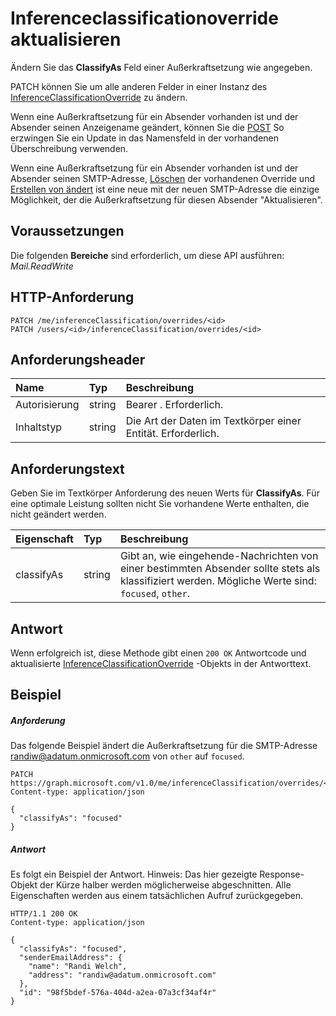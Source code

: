 # <a name="update-inferenceclassificationoverride"></a>Inferenceclassificationoverride aktualisieren

Ändern Sie das **ClassifyAs** Feld einer Außerkraftsetzung wie angegeben. 

PATCH können Sie um alle anderen Felder in einer Instanz des [InferenceClassificationOverride](../resources/inferenceClassificationOverride.md) zu ändern. 

Wenn eine Außerkraftsetzung für ein Absender vorhanden ist und der Absender seinen Anzeigename geändert, können Sie die [POST](inferenceclassification_post_overrides.md) So erzwingen Sie ein Update in das Namensfeld in der vorhandenen Überschreibung verwenden.

Wenn eine Außerkraftsetzung für ein Absender vorhanden ist und der Absender seinen SMTP-Adresse, [Löschen](inferenceclassificationoverride_delete.md) der vorhandenen Override und [Erstellen von ändert](inferenceclassification_post_overrides.md) ist eine neue mit der neuen SMTP-Adresse die einzige Möglichkeit, der die Außerkraftsetzung für diesen Absender "Aktualisieren".

## <a name="prerequisites"></a>Voraussetzungen
Die folgenden **Bereiche** sind erforderlich, um diese API ausführen: *Mail.ReadWrite*
## <a name="http-request"></a>HTTP-Anforderung
<!-- { "blockType": "ignored" } -->
```http
PATCH /me/inferenceClassification/overrides/<id>
PATCH /users/<id>/inferenceClassification/overrides/<id>
```

## <a name="request-headers"></a>Anforderungsheader
| Name       | Typ | Beschreibung|
|:---------------|:--------|:----------|
| Autorisierung  | string  | Bearer <token>. Erforderlich. |
| Inhaltstyp | string  | Die Art der Daten im Textkörper einer Entität. Erforderlich. |

## <a name="request-body"></a>Anforderungstext
Geben Sie im Textkörper Anforderung des neuen Werts für **ClassifyAs**. Für eine optimale Leistung sollten nicht Sie vorhandene Werte enthalten, die nicht geändert werden.

| Eigenschaft     | Typ   |Beschreibung|
|:---------------|:--------|:----------|
|classifyAs|string| Gibt an, wie eingehende-Nachrichten von einer bestimmten Absender sollte stets als klassifiziert werden. Mögliche Werte sind: `focused`, `other`.|


## <a name="response"></a>Antwort
Wenn erfolgreich ist, diese Methode gibt einen `200 OK` Antwortcode und aktualisierte [InferenceClassificationOverride](../resources/inferenceclassificationoverride.md) -Objekts in der Antworttext.
## <a name="example"></a>Beispiel
##### <a name="request"></a>Anforderung
Das folgende Beispiel ändert die Außerkraftsetzung für die SMTP-Adresse randiw@adatum.onmicrosoft.com von `other` auf `focused`.

<!-- {
  "blockType": "request",
  "name": "update_inferenceclassificationoverride"
}-->
```http
PATCH https://graph.microsoft.com/v1.0/me/inferenceClassification/overrides/<id>
Content-type: application/json

{
  "classifyAs": "focused"
}
```
##### <a name="response"></a>Antwort
Es folgt ein Beispiel der Antwort. Hinweis: Das hier gezeigte Response-Objekt der Kürze halber werden möglicherweise abgeschnitten. Alle Eigenschaften werden aus einem tatsächlichen Aufruf zurückgegeben.
<!-- {
  "blockType": "response",
  "truncated": true,
  "@odata.type": "microsoft.graph.inferenceClassificationOverride"
} -->
```http
HTTP/1.1 200 OK
Content-type: application/json

{
  "classifyAs": "focused",
  "senderEmailAddress": {
    "name": "Randi Welch",
    "address": "randiw@adatum.onmicrosoft.com"
  },
  "id": "98f5bdef-576a-404d-a2ea-07a3cf34af4r"
}
```

<!-- uuid: 8fcb5dbc-d5aa-4681-8e31-b001d5168d79
2015-10-25 14:57:30 UTC -->
<!-- {
  "type": "#page.annotation",
  "description": "Update inferenceclassificationoverride",
  "keywords": "",
  "section": "documentation",
  "tocPath": ""
}-->